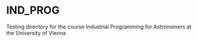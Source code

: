 # IND_PROG

Testing directory for the course Industrial Programming for Astronomers at the University of Vienna